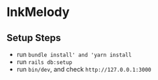 # InkMelody

## Setup Steps

- run `bundle install' and 'yarn install`
- run `rails db:setup`
- run `bin/dev`, and check `http://127.0.0.1:3000`
